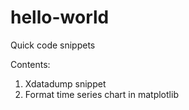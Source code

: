 # hello-world
Quick code snippets

Contents:
1. Xdatadump snippet
2. Format time series chart in matplotlib
